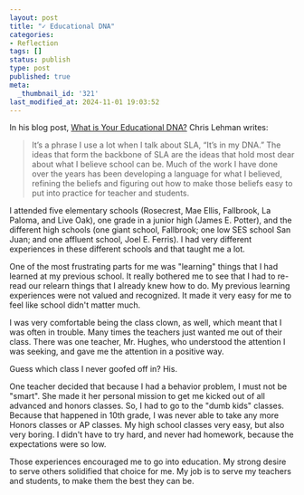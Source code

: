 ```yaml
---
layout: post
title: "✓ Educational DNA"
categories:
- Reflection
tags: []
status: publish
type: post
published: true
meta:
  _thumbnail_id: '321'
last_modified_at: 2024-11-01 19:03:52
---
```


In his blog post, 
[What is Your Educational DNA?](http://practicaltheory.org/blog/2015/03/01/what-is-your-educational-dna/) Chris Lehman writes:


>It’s a phrase I use a lot when I talk about SLA, “It’s in my DNA.” The ideas that form the backbone of SLA are the ideas that hold most dear about what I believe school can be. Much of the work I have done over the years has been developing a language for what I believed, refining the beliefs and figuring out how to make those beliefs easy to put into practice for teacher and students.



I attended five elementary schools (Rosecrest, Mae Ellis, Fallbrook, La Paloma, and Live Oak), one grade in a junior high (James E. Potter), and the different high schools (one giant school, Fallbrook; one low SES school San Juan; and one affluent school, Joel E. Ferris). I had very different experiences in these different schools and that taught me a lot.


One of the most frustrating parts for me was "learning" things that I had learned at my previous school. It really bothered me to see that I had to re-read our relearn things that I already knew how to do. My previous learning experiences were not valued and recognized. It made it very easy for me to feel like school didn't matter much.


I was very comfortable being the class clown, as well, which meant that I was often in trouble. Many times the teachers just wanted me out of their class. There was one teacher, Mr. Hughes, who understood the attention I was seeking, and gave me the attention in a positive way.


Guess which class I never goofed off in? His.


One teacher decided that because I had a behavior problem, I must not be "smart". She made it her personal mission to get me kicked out of all advanced and honors classes. So, I had to go to the "dumb kids" classes. Because that happened in 10th grade, I was never able to take any more Honors classes or AP classes. My high school classes very easy, but also very boring. I didn't have to try hard, and never had homework, because the expectations were so low.


Those experiences encouraged me to go into education. My strong desire to serve others solidified that choice for me. My job is to serve my teachers and students, to make them the best they can be.
